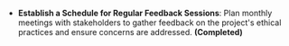 - **Establish a Schedule for Regular Feedback Sessions**: Plan monthly meetings with stakeholders to gather feedback on the project's ethical practices and ensure concerns are addressed. **(Completed)**